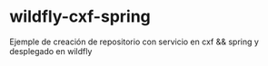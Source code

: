 # wildfly-cxf-spring
Ejemple de creación de repositorio con servicio en cxf &amp;&amp; spring y desplegado en wildfly
